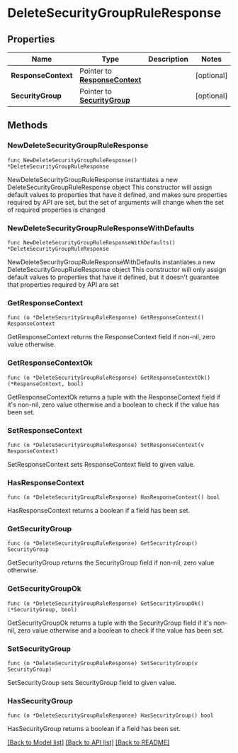 # DeleteSecurityGroupRuleResponse

## Properties

Name | Type | Description | Notes
------------ | ------------- | ------------- | -------------
**ResponseContext** | Pointer to [**ResponseContext**](ResponseContext.md) |  | [optional] 
**SecurityGroup** | Pointer to [**SecurityGroup**](SecurityGroup.md) |  | [optional] 

## Methods

### NewDeleteSecurityGroupRuleResponse

`func NewDeleteSecurityGroupRuleResponse() *DeleteSecurityGroupRuleResponse`

NewDeleteSecurityGroupRuleResponse instantiates a new DeleteSecurityGroupRuleResponse object
This constructor will assign default values to properties that have it defined,
and makes sure properties required by API are set, but the set of arguments
will change when the set of required properties is changed

### NewDeleteSecurityGroupRuleResponseWithDefaults

`func NewDeleteSecurityGroupRuleResponseWithDefaults() *DeleteSecurityGroupRuleResponse`

NewDeleteSecurityGroupRuleResponseWithDefaults instantiates a new DeleteSecurityGroupRuleResponse object
This constructor will only assign default values to properties that have it defined,
but it doesn't guarantee that properties required by API are set

### GetResponseContext

`func (o *DeleteSecurityGroupRuleResponse) GetResponseContext() ResponseContext`

GetResponseContext returns the ResponseContext field if non-nil, zero value otherwise.

### GetResponseContextOk

`func (o *DeleteSecurityGroupRuleResponse) GetResponseContextOk() (*ResponseContext, bool)`

GetResponseContextOk returns a tuple with the ResponseContext field if it's non-nil, zero value otherwise
and a boolean to check if the value has been set.

### SetResponseContext

`func (o *DeleteSecurityGroupRuleResponse) SetResponseContext(v ResponseContext)`

SetResponseContext sets ResponseContext field to given value.

### HasResponseContext

`func (o *DeleteSecurityGroupRuleResponse) HasResponseContext() bool`

HasResponseContext returns a boolean if a field has been set.

### GetSecurityGroup

`func (o *DeleteSecurityGroupRuleResponse) GetSecurityGroup() SecurityGroup`

GetSecurityGroup returns the SecurityGroup field if non-nil, zero value otherwise.

### GetSecurityGroupOk

`func (o *DeleteSecurityGroupRuleResponse) GetSecurityGroupOk() (*SecurityGroup, bool)`

GetSecurityGroupOk returns a tuple with the SecurityGroup field if it's non-nil, zero value otherwise
and a boolean to check if the value has been set.

### SetSecurityGroup

`func (o *DeleteSecurityGroupRuleResponse) SetSecurityGroup(v SecurityGroup)`

SetSecurityGroup sets SecurityGroup field to given value.

### HasSecurityGroup

`func (o *DeleteSecurityGroupRuleResponse) HasSecurityGroup() bool`

HasSecurityGroup returns a boolean if a field has been set.


[[Back to Model list]](../README.md#documentation-for-models) [[Back to API list]](../README.md#documentation-for-api-endpoints) [[Back to README]](../README.md)


